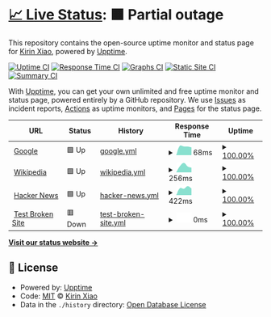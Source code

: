 # [📈 Live Status](https://xiaoas.github.io/upptime): <!--live status--> **🟧 Partial outage**

This repository contains the open-source uptime monitor and status page for [Kirin Xiao](https://xiaoas.github.io/upptime), powered by [Upptime](https://github.com/upptime/upptime).

[![Uptime CI](https://github.com/xiaoas/upptime/workflows/Uptime%20CI/badge.svg)](https://github.com/xiaoas/upptime/actions?query=workflow%3A%22Uptime+CI%22)
[![Response Time CI](https://github.com/xiaoas/upptime/workflows/Response%20Time%20CI/badge.svg)](https://github.com/xiaoas/upptime/actions?query=workflow%3A%22Response+Time+CI%22)
[![Graphs CI](https://github.com/xiaoas/upptime/workflows/Graphs%20CI/badge.svg)](https://github.com/xiaoas/upptime/actions?query=workflow%3A%22Graphs+CI%22)
[![Static Site CI](https://github.com/xiaoas/upptime/workflows/Static%20Site%20CI/badge.svg)](https://github.com/xiaoas/upptime/actions?query=workflow%3A%22Static+Site+CI%22)
[![Summary CI](https://github.com/xiaoas/upptime/workflows/Summary%20CI/badge.svg)](https://github.com/xiaoas/upptime/actions?query=workflow%3A%22Summary+CI%22)

With [Upptime](https://upptime.js.org), you can get your own unlimited and free uptime monitor and status page, powered entirely by a GitHub repository. We use [Issues](https://github.com/xiaoas/upptime/issues) as incident reports, [Actions](https://github.com/xiaoas/upptime/actions) as uptime monitors, and [Pages](https://xiaoas.github.io/upptime) for the status page.

<!--start: status pages-->
<!-- This summary is generated by Upptime (https://github.com/upptime/upptime) -->
<!-- Do not edit this manually, your changes will be overwritten -->
<!-- prettier-ignore -->
| URL | Status | History | Response Time | Uptime |
| --- | ------ | ------- | ------------- | ------ |
| <img alt="" src="https://favicons.githubusercontent.com/www.google.com" height="13"> [Google](https://www.google.com) | 🟩 Up | [google.yml](https://github.com/xiaoas/upptime/commits/HEAD/history/google.yml) | <details><summary><img alt="Response time graph" src="./graphs/google/response-time-week.png" height="20"> 68ms</summary><br><a href="https://xiaoas.github.io/upptime/history/google"><img alt="Response time 68" src="https://img.shields.io/endpoint?url=https%3A%2F%2Fraw.githubusercontent.com%2Fxiaoas%2Fupptime%2FHEAD%2Fapi%2Fgoogle%2Fresponse-time.json"></a><br><a href="https://xiaoas.github.io/upptime/history/google"><img alt="24-hour response time 61" src="https://img.shields.io/endpoint?url=https%3A%2F%2Fraw.githubusercontent.com%2Fxiaoas%2Fupptime%2FHEAD%2Fapi%2Fgoogle%2Fresponse-time-day.json"></a><br><a href="https://xiaoas.github.io/upptime/history/google"><img alt="7-day response time 68" src="https://img.shields.io/endpoint?url=https%3A%2F%2Fraw.githubusercontent.com%2Fxiaoas%2Fupptime%2FHEAD%2Fapi%2Fgoogle%2Fresponse-time-week.json"></a><br><a href="https://xiaoas.github.io/upptime/history/google"><img alt="30-day response time 68" src="https://img.shields.io/endpoint?url=https%3A%2F%2Fraw.githubusercontent.com%2Fxiaoas%2Fupptime%2FHEAD%2Fapi%2Fgoogle%2Fresponse-time-month.json"></a><br><a href="https://xiaoas.github.io/upptime/history/google"><img alt="1-year response time 68" src="https://img.shields.io/endpoint?url=https%3A%2F%2Fraw.githubusercontent.com%2Fxiaoas%2Fupptime%2FHEAD%2Fapi%2Fgoogle%2Fresponse-time-year.json"></a></details> | <details><summary><a href="https://xiaoas.github.io/upptime/history/google">100.00%</a></summary><a href="https://xiaoas.github.io/upptime/history/google"><img alt="All-time uptime 100.00%" src="https://img.shields.io/endpoint?url=https%3A%2F%2Fraw.githubusercontent.com%2Fxiaoas%2Fupptime%2FHEAD%2Fapi%2Fgoogle%2Fuptime.json"></a><br><a href="https://xiaoas.github.io/upptime/history/google"><img alt="24-hour uptime 100.00%" src="https://img.shields.io/endpoint?url=https%3A%2F%2Fraw.githubusercontent.com%2Fxiaoas%2Fupptime%2FHEAD%2Fapi%2Fgoogle%2Fuptime-day.json"></a><br><a href="https://xiaoas.github.io/upptime/history/google"><img alt="7-day uptime 100.00%" src="https://img.shields.io/endpoint?url=https%3A%2F%2Fraw.githubusercontent.com%2Fxiaoas%2Fupptime%2FHEAD%2Fapi%2Fgoogle%2Fuptime-week.json"></a><br><a href="https://xiaoas.github.io/upptime/history/google"><img alt="30-day uptime 100.00%" src="https://img.shields.io/endpoint?url=https%3A%2F%2Fraw.githubusercontent.com%2Fxiaoas%2Fupptime%2FHEAD%2Fapi%2Fgoogle%2Fuptime-month.json"></a><br><a href="https://xiaoas.github.io/upptime/history/google"><img alt="1-year uptime 100.00%" src="https://img.shields.io/endpoint?url=https%3A%2F%2Fraw.githubusercontent.com%2Fxiaoas%2Fupptime%2FHEAD%2Fapi%2Fgoogle%2Fuptime-year.json"></a></details>
| <img alt="" src="https://favicons.githubusercontent.com/en.wikipedia.org" height="13"> [Wikipedia](https://en.wikipedia.org) | 🟩 Up | [wikipedia.yml](https://github.com/xiaoas/upptime/commits/HEAD/history/wikipedia.yml) | <details><summary><img alt="Response time graph" src="./graphs/wikipedia/response-time-week.png" height="20"> 256ms</summary><br><a href="https://xiaoas.github.io/upptime/history/wikipedia"><img alt="Response time 256" src="https://img.shields.io/endpoint?url=https%3A%2F%2Fraw.githubusercontent.com%2Fxiaoas%2Fupptime%2FHEAD%2Fapi%2Fwikipedia%2Fresponse-time.json"></a><br><a href="https://xiaoas.github.io/upptime/history/wikipedia"><img alt="24-hour response time 179" src="https://img.shields.io/endpoint?url=https%3A%2F%2Fraw.githubusercontent.com%2Fxiaoas%2Fupptime%2FHEAD%2Fapi%2Fwikipedia%2Fresponse-time-day.json"></a><br><a href="https://xiaoas.github.io/upptime/history/wikipedia"><img alt="7-day response time 256" src="https://img.shields.io/endpoint?url=https%3A%2F%2Fraw.githubusercontent.com%2Fxiaoas%2Fupptime%2FHEAD%2Fapi%2Fwikipedia%2Fresponse-time-week.json"></a><br><a href="https://xiaoas.github.io/upptime/history/wikipedia"><img alt="30-day response time 256" src="https://img.shields.io/endpoint?url=https%3A%2F%2Fraw.githubusercontent.com%2Fxiaoas%2Fupptime%2FHEAD%2Fapi%2Fwikipedia%2Fresponse-time-month.json"></a><br><a href="https://xiaoas.github.io/upptime/history/wikipedia"><img alt="1-year response time 256" src="https://img.shields.io/endpoint?url=https%3A%2F%2Fraw.githubusercontent.com%2Fxiaoas%2Fupptime%2FHEAD%2Fapi%2Fwikipedia%2Fresponse-time-year.json"></a></details> | <details><summary><a href="https://xiaoas.github.io/upptime/history/wikipedia">100.00%</a></summary><a href="https://xiaoas.github.io/upptime/history/wikipedia"><img alt="All-time uptime 100.00%" src="https://img.shields.io/endpoint?url=https%3A%2F%2Fraw.githubusercontent.com%2Fxiaoas%2Fupptime%2FHEAD%2Fapi%2Fwikipedia%2Fuptime.json"></a><br><a href="https://xiaoas.github.io/upptime/history/wikipedia"><img alt="24-hour uptime 100.00%" src="https://img.shields.io/endpoint?url=https%3A%2F%2Fraw.githubusercontent.com%2Fxiaoas%2Fupptime%2FHEAD%2Fapi%2Fwikipedia%2Fuptime-day.json"></a><br><a href="https://xiaoas.github.io/upptime/history/wikipedia"><img alt="7-day uptime 100.00%" src="https://img.shields.io/endpoint?url=https%3A%2F%2Fraw.githubusercontent.com%2Fxiaoas%2Fupptime%2FHEAD%2Fapi%2Fwikipedia%2Fuptime-week.json"></a><br><a href="https://xiaoas.github.io/upptime/history/wikipedia"><img alt="30-day uptime 100.00%" src="https://img.shields.io/endpoint?url=https%3A%2F%2Fraw.githubusercontent.com%2Fxiaoas%2Fupptime%2FHEAD%2Fapi%2Fwikipedia%2Fuptime-month.json"></a><br><a href="https://xiaoas.github.io/upptime/history/wikipedia"><img alt="1-year uptime 100.00%" src="https://img.shields.io/endpoint?url=https%3A%2F%2Fraw.githubusercontent.com%2Fxiaoas%2Fupptime%2FHEAD%2Fapi%2Fwikipedia%2Fuptime-year.json"></a></details>
| <img alt="" src="https://favicons.githubusercontent.com/news.ycombinator.com" height="13"> [Hacker News](https://news.ycombinator.com) | 🟩 Up | [hacker-news.yml](https://github.com/xiaoas/upptime/commits/HEAD/history/hacker-news.yml) | <details><summary><img alt="Response time graph" src="./graphs/hacker-news/response-time-week.png" height="20"> 422ms</summary><br><a href="https://xiaoas.github.io/upptime/history/hacker-news"><img alt="Response time 422" src="https://img.shields.io/endpoint?url=https%3A%2F%2Fraw.githubusercontent.com%2Fxiaoas%2Fupptime%2FHEAD%2Fapi%2Fhacker-news%2Fresponse-time.json"></a><br><a href="https://xiaoas.github.io/upptime/history/hacker-news"><img alt="24-hour response time 388" src="https://img.shields.io/endpoint?url=https%3A%2F%2Fraw.githubusercontent.com%2Fxiaoas%2Fupptime%2FHEAD%2Fapi%2Fhacker-news%2Fresponse-time-day.json"></a><br><a href="https://xiaoas.github.io/upptime/history/hacker-news"><img alt="7-day response time 422" src="https://img.shields.io/endpoint?url=https%3A%2F%2Fraw.githubusercontent.com%2Fxiaoas%2Fupptime%2FHEAD%2Fapi%2Fhacker-news%2Fresponse-time-week.json"></a><br><a href="https://xiaoas.github.io/upptime/history/hacker-news"><img alt="30-day response time 422" src="https://img.shields.io/endpoint?url=https%3A%2F%2Fraw.githubusercontent.com%2Fxiaoas%2Fupptime%2FHEAD%2Fapi%2Fhacker-news%2Fresponse-time-month.json"></a><br><a href="https://xiaoas.github.io/upptime/history/hacker-news"><img alt="1-year response time 422" src="https://img.shields.io/endpoint?url=https%3A%2F%2Fraw.githubusercontent.com%2Fxiaoas%2Fupptime%2FHEAD%2Fapi%2Fhacker-news%2Fresponse-time-year.json"></a></details> | <details><summary><a href="https://xiaoas.github.io/upptime/history/hacker-news">100.00%</a></summary><a href="https://xiaoas.github.io/upptime/history/hacker-news"><img alt="All-time uptime 100.00%" src="https://img.shields.io/endpoint?url=https%3A%2F%2Fraw.githubusercontent.com%2Fxiaoas%2Fupptime%2FHEAD%2Fapi%2Fhacker-news%2Fuptime.json"></a><br><a href="https://xiaoas.github.io/upptime/history/hacker-news"><img alt="24-hour uptime 100.00%" src="https://img.shields.io/endpoint?url=https%3A%2F%2Fraw.githubusercontent.com%2Fxiaoas%2Fupptime%2FHEAD%2Fapi%2Fhacker-news%2Fuptime-day.json"></a><br><a href="https://xiaoas.github.io/upptime/history/hacker-news"><img alt="7-day uptime 100.00%" src="https://img.shields.io/endpoint?url=https%3A%2F%2Fraw.githubusercontent.com%2Fxiaoas%2Fupptime%2FHEAD%2Fapi%2Fhacker-news%2Fuptime-week.json"></a><br><a href="https://xiaoas.github.io/upptime/history/hacker-news"><img alt="30-day uptime 100.00%" src="https://img.shields.io/endpoint?url=https%3A%2F%2Fraw.githubusercontent.com%2Fxiaoas%2Fupptime%2FHEAD%2Fapi%2Fhacker-news%2Fuptime-month.json"></a><br><a href="https://xiaoas.github.io/upptime/history/hacker-news"><img alt="1-year uptime 100.00%" src="https://img.shields.io/endpoint?url=https%3A%2F%2Fraw.githubusercontent.com%2Fxiaoas%2Fupptime%2FHEAD%2Fapi%2Fhacker-news%2Fuptime-year.json"></a></details>
| <img alt="" src="https://favicons.githubusercontent.com/thissitedoesnotexist.koj.co" height="13"> [Test Broken Site](https://thissitedoesnotexist.koj.co) | 🟥 Down | [test-broken-site.yml](https://github.com/xiaoas/upptime/commits/HEAD/history/test-broken-site.yml) | <details><summary><img alt="Response time graph" src="./graphs/test-broken-site/response-time-week.png" height="20"> 0ms</summary><br><a href="https://xiaoas.github.io/upptime/history/test-broken-site"><img alt="Response time 0" src="https://img.shields.io/endpoint?url=https%3A%2F%2Fraw.githubusercontent.com%2Fxiaoas%2Fupptime%2FHEAD%2Fapi%2Ftest-broken-site%2Fresponse-time.json"></a><br><a href="https://xiaoas.github.io/upptime/history/test-broken-site"><img alt="24-hour response time 0" src="https://img.shields.io/endpoint?url=https%3A%2F%2Fraw.githubusercontent.com%2Fxiaoas%2Fupptime%2FHEAD%2Fapi%2Ftest-broken-site%2Fresponse-time-day.json"></a><br><a href="https://xiaoas.github.io/upptime/history/test-broken-site"><img alt="7-day response time 0" src="https://img.shields.io/endpoint?url=https%3A%2F%2Fraw.githubusercontent.com%2Fxiaoas%2Fupptime%2FHEAD%2Fapi%2Ftest-broken-site%2Fresponse-time-week.json"></a><br><a href="https://xiaoas.github.io/upptime/history/test-broken-site"><img alt="30-day response time 0" src="https://img.shields.io/endpoint?url=https%3A%2F%2Fraw.githubusercontent.com%2Fxiaoas%2Fupptime%2FHEAD%2Fapi%2Ftest-broken-site%2Fresponse-time-month.json"></a><br><a href="https://xiaoas.github.io/upptime/history/test-broken-site"><img alt="1-year response time 0" src="https://img.shields.io/endpoint?url=https%3A%2F%2Fraw.githubusercontent.com%2Fxiaoas%2Fupptime%2FHEAD%2Fapi%2Ftest-broken-site%2Fresponse-time-year.json"></a></details> | <details><summary><a href="https://xiaoas.github.io/upptime/history/test-broken-site">100.00%</a></summary><a href="https://xiaoas.github.io/upptime/history/test-broken-site"><img alt="All-time uptime 100.00%" src="https://img.shields.io/endpoint?url=https%3A%2F%2Fraw.githubusercontent.com%2Fxiaoas%2Fupptime%2FHEAD%2Fapi%2Ftest-broken-site%2Fuptime.json"></a><br><a href="https://xiaoas.github.io/upptime/history/test-broken-site"><img alt="24-hour uptime 100.00%" src="https://img.shields.io/endpoint?url=https%3A%2F%2Fraw.githubusercontent.com%2Fxiaoas%2Fupptime%2FHEAD%2Fapi%2Ftest-broken-site%2Fuptime-day.json"></a><br><a href="https://xiaoas.github.io/upptime/history/test-broken-site"><img alt="7-day uptime 100.00%" src="https://img.shields.io/endpoint?url=https%3A%2F%2Fraw.githubusercontent.com%2Fxiaoas%2Fupptime%2FHEAD%2Fapi%2Ftest-broken-site%2Fuptime-week.json"></a><br><a href="https://xiaoas.github.io/upptime/history/test-broken-site"><img alt="30-day uptime 100.00%" src="https://img.shields.io/endpoint?url=https%3A%2F%2Fraw.githubusercontent.com%2Fxiaoas%2Fupptime%2FHEAD%2Fapi%2Ftest-broken-site%2Fuptime-month.json"></a><br><a href="https://xiaoas.github.io/upptime/history/test-broken-site"><img alt="1-year uptime 100.00%" src="https://img.shields.io/endpoint?url=https%3A%2F%2Fraw.githubusercontent.com%2Fxiaoas%2Fupptime%2FHEAD%2Fapi%2Ftest-broken-site%2Fuptime-year.json"></a></details>

<!--end: status pages-->

[**Visit our status website →**](https://xiaoas.github.io/upptime)

## 📄 License

- Powered by: [Upptime](https://github.com/upptime/upptime)
- Code: [MIT](./LICENSE) © [Kirin Xiao](https://xiaoas.github.io/upptime)
- Data in the `./history` directory: [Open Database License](https://opendatacommons.org/licenses/odbl/1-0/)
